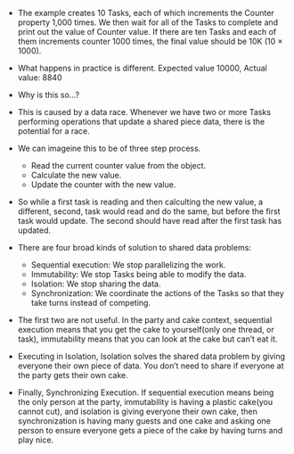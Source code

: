- The example creates 10 Tasks, each of which increments the Counter property 1,000 times.
We then wait for all of the Tasks to complete and print out the value of Counter value. If there are ten Tasks and each
of them increments counter 1000 times, the final value should be 10K (10 × 1000).

- What happens in practice is different.
Expected value 10000, Actual value: 8840

- Why is this so...?

- This is caused by a data race. Whenever we have two or more Tasks performing operations that update a shared piece data, there is the potential for a race.

- We can imageine this to be of three step process.
  - Read the current counter value from the object.
  - Calculate the new value.
  - Update the counter with the new value.

- So while a first task is reading and then calculting the new value, a different, second, task would read and do the same, but before the first task would update. The second should have read after the first task has updated. 

- There are four broad kinds of solution to shared data problems:
  - Sequential execution: We stop parallelizing the work.
  - Immutability: We stop Tasks being able to modify the data. 
  - Isolation: We stop sharing the data.
  - Synchronization: We coordinate the actions of the Tasks so that they take turns instead of competing.

- The first two are not useful. In the party and cake context, sequential execution means that you get the cake to
yourself(only one thread, or task), immutability means that you can look at the cake but can’t eat it.

- Executing in Isolation, Isolation solves the shared data problem by giving everyone their own piece of data. You don’t need to
share if everyone at the party gets their own cake.

- Finally, Synchronizing Execution. If sequential execution means being the only person at the party, immutability is having a plastic cake(you cannot cut), and isolation is giving everyone their own cake, then synchronization is having many guests and one cake and asking one person to ensure everyone gets a piece of the cake by having turns and play nice.